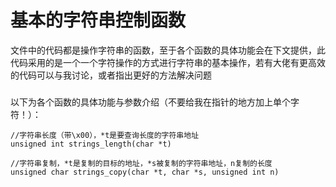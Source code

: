 # 基本的字符串控制函数

文件中的代码都是操作字符串的函数，至于各个函数的具体功能会在下文提供，此代码采用的是一个一个字符操作的方式进行字符串的基本操作，若有大佬有更高效的代码可以与我讨论，或者指出更好的方法解决问题
###
以下为各个函数的具体功能与参数介绍（不要给我在指针的地方加上单个字符！）：  
```
//字符串长度（带\x00），*t是要查询长度的字符串地址
unsigned int strings_length(char *t)

//字符串复制，*t是复制的目标的地址，*s被复制的字符串地址，n复制的长度
unsigned char strings_copy(char *t, char *s, unsigned int n)
```
